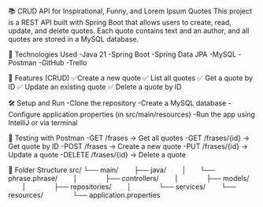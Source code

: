 📚 CRUD API for Inspirational, Funny, and Lorem Ipsum Quotes
This project is a REST API built with Spring Boot that allows users to create, read, update, and delete quotes. Each quote contains text and an author, and all quotes are stored in a MySQL database.

🚀 Technologies Used
-Java 21
-Spring Boot
-Spring Data JPA
-MySQL
-Postman
-GitHub
-Trello

🎯 Features (CRUD)
✅Create a new quote
✅ List all quotes
✅ Get a quote by ID
✅ Update an existing quote
✅ Delete a quote by ID

🛠️ Setup and Run
-Clone the repository
-Create a MySQL database
-Configure application.properties (in src/main/resources)
-Run the app using IntelliJ or via terminal

🔬 Testing with Postman
-GET /frases → Get all quotes
-GET /frases/{id} → Get quote by ID
-POST /frases → Create a new quote
-PUT /frases/{id} → Update a quote
-DELETE /frases/{id} → Delete a quote

📁 Folder Structure
src/
└── main/
  ├── java/
  │  └── phrase.phrase/
  │    ├── controllers/
  │    ├── models/
  │    ├── repositories/
  │    └── services/
  └── resources/
    └── application.properties
